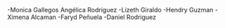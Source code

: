 -Monica Gallegos
Angélica Rodriguez
-Lizeth Giraldo
-Hendry Guzman
-Ximena Alcaman
-Faryd Peñuela
-Daniel Rodriguez
